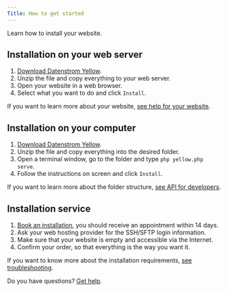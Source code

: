 ```yaml
---
Title: How to get started
---
```

Learn how to install your website.

## Installation on your web server

1. [Download Datenstrom Yellow](https://github.com/datenstrom/yellow/archive/main.zip).
2. Unzip the file and copy everything to your web server.
3. Open your website in a web browser.
4. Select what you want to do and click `Install`.

If you want to learn more about your website, [see help for your website](.).

## Installation on your computer

1. [Download Datenstrom Yellow](https://github.com/datenstrom/yellow/archive/main.zip).
2. Unzip the file and copy everything into the desired folder.
3. Open a terminal window, go to the folder and type `php yellow.php serve`.
4. Follow the instructions on screen and click `Install`.

If you want to learn more about the folder structure, [see API for developers](api-for-developers).

## Installation service

1. [Book an installation](https://datenstrom.se/contact/), you should receive an appointment within 14 days.
2. Ask your web hosting provider for the SSH/SFTP login information.
3. Make sure that your website is empty and accessible via the Internet.
4. Confirm your order, so that everything is the way you want it.

If you want to know more about the installation requirements, [see troubleshooting](troubleshooting).

Do you have questions? [Get help](.).

